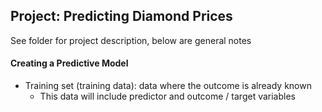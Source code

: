 ## Project: Predicting Diamond Prices
See folder for project description, below are general notes

#### Creating a Predictive Model
- Training set (training data): data where the outcome is already known
	- This data will include predictor and outcome / target variables
